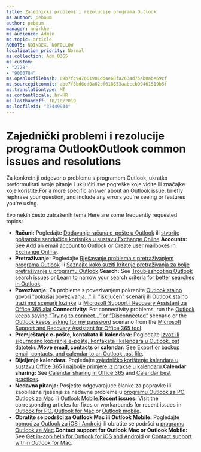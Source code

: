 ```yaml
---
title: Zajednički problemi i rezolucije programa Outlook
ms.author: pebaum
author: pebaum
manager: mnirkhe
ms.audience: Admin
ms.topic: article
ROBOTS: NOINDEX, NOFOLLOW
localization_priority: Normal
ms.collection: Adm_O365
ms.custom:
- "2728"
- "9000784"
ms.openlocfilehash: 09b7fc947661901db4e68fa2634d75ab0abe69cf
ms.sourcegitcommit: abe7f3bd6ed0a62cf618653aabccb99461519b5f
ms.translationtype: MT
ms.contentlocale: hr-HR
ms.lasthandoff: 10/10/2019
ms.locfileid: "37449934"
---
```

# <a name="outlook-common-issues-and-resolutions"></a><span data-ttu-id="745f0-102">Zajednički problemi i rezolucije programa Outlook</span><span class="sxs-lookup"><span data-stu-id="745f0-102">Outlook common issues and resolutions</span></span>

<span data-ttu-id="745f0-103">Za konkretniji odgovor o problemu s programom Outlook, ukratko preformulirati svoje pitanje i uključiti sve pogreške koje vidite ili značajke koje koristite.</span><span class="sxs-lookup"><span data-stu-id="745f0-103">For a more specific answer about an Outlook issue, briefly rephrase your question, and include any errors you're seeing or features you're using.</span></span>

<span data-ttu-id="745f0-104">Evo nekih često zatraženih tema:</span><span class="sxs-lookup"><span data-stu-id="745f0-104">Here are some frequently requested topics:</span></span>

- <span data-ttu-id="745f0-105">**Računi:** Pogledajte [Dodavanje računa e-pošte u Outlook](https://support.office.com/article/6e27792a-9267-4aa4-8bb6-c84ef146101b) ili [stvorite poštanske sandučiće korisnika u sustavu Exchange Online](https://docs.microsoft.com/Exchange/recipients-in-exchange-online/create-user-mailboxes).</span><span class="sxs-lookup"><span data-stu-id="745f0-105">**Accounts:** See [Add an email account to Outlook](https://support.office.com/article/6e27792a-9267-4aa4-8bb6-c84ef146101b) or [Create user mailboxes in Exchange Online](https://docs.microsoft.com/Exchange/recipients-in-exchange-online/create-user-mailboxes).</span></span>
- <span data-ttu-id="745f0-106">**Pretraživanje:** Pogledajte [Rješavanje problema s pretraživanjem programa Outlook](https://support.office.com/article/2556b11f-f4d8-46be-b0a7-de33a3f4f066) ili [Saznajte kako suziti kriterije pretraživanja za bolje pretraživanje u programu Outlook](https://support.office.com/article/D824D1E9-A255-4C8A-8553-276FB895A8DA).</span><span class="sxs-lookup"><span data-stu-id="745f0-106">**Search:** See [Troubleshooting Outlook search issues](https://support.office.com/article/2556b11f-f4d8-46be-b0a7-de33a3f4f066) or [Learn to narrow your search criteria for better searches in Outlook](https://support.office.com/article/D824D1E9-A255-4C8A-8553-276FB895A8DA).</span></span>
- <span data-ttu-id="745f0-107">**Povezivanje:** Za probleme s povezivanjem pokrenite [Outlook stalno govori "pokušaj povezivanja..." ili "isključen"](https://aka.ms/SaRA-OutlookDisconnect) scenarij ili [Outlook stalno traži moj scenarij lozinke](https://aka.ms/SaRA-OutlookPwdPrompt) iz [Microsoft Support i Recovery Assistant za Office 365 alat](https://diagnostics.outlook.com/#/).</span><span class="sxs-lookup"><span data-stu-id="745f0-107">**Connectivity:** For connectivity problems, run the [Outlook keeps saying “Trying to connect…” or “Disconnected”](https://aka.ms/SaRA-OutlookDisconnect) scenario or the [Outlook keeps asking for my password](https://aka.ms/SaRA-OutlookPwdPrompt) scenario from the [Microsoft Support and Recovery Assistant for Office 365 tool](https://diagnostics.outlook.com/#/).</span></span>
- <span data-ttu-id="745f0-108">**Premještanje e-pošte, kontakata ili kalendara:** Pogledajte [izvoz ili sigurnosno kopiranje e-pošte, kontakata i kalendara u Outlook. pst datoteku](https://support.office.com/article/14252b52-3075-4e9b-be4e-ff9ef1068f91).</span><span class="sxs-lookup"><span data-stu-id="745f0-108">**Move email, contacts or calendar:** See [Export or backup email, contacts, and calendar to an Outlook .pst file](https://support.office.com/article/14252b52-3075-4e9b-be4e-ff9ef1068f91).</span></span>
- <span data-ttu-id="745f0-109">**Dijeljenje kalendara:** Pogledajte [zajedničko korištenje kalendara u sustavu Office 365](https://support.office.com/article/b576ecc3-0945-4d75-85f1-5efafb8a37b4) i [najbolje primjere iz prakse u kalendaru](https://support.office.com/article/D93F72D3-2361-4E0D-8D6A-5C4939C17F39).</span><span class="sxs-lookup"><span data-stu-id="745f0-109">**Calendar sharing:** See [Calendar sharing in Office 365](https://support.office.com/article/b576ecc3-0945-4d75-85f1-5efafb8a37b4) and [Calendar best practices](https://support.office.com/article/D93F72D3-2361-4E0D-8D6A-5C4939C17F39).</span></span>
- <span data-ttu-id="745f0-110">**Nedavna pitanja:** Posjetite odgovarajuće članke za popravke ili zaobilazna rješenja za nedavne probleme u [programu Outlook za PC](https://support.office.com/article/ecf61305-f84f-4e13-bb73-95a214ac1230), [Outlook za Mac](https://support.office.com/article/54afa5e3-db38-422a-9d94-3b55330ded8e) ili [Outlook Mobile](https://support.office.com/article/a264ef01-9c88-48fb-9285-7017e4f31f02).</span><span class="sxs-lookup"><span data-stu-id="745f0-110">**Recent issues:** Visit the corresponding articles for fixes or workarounds for recent issues in [Outlook for PC](https://support.office.com/article/ecf61305-f84f-4e13-bb73-95a214ac1230), [Outlook for Mac](https://support.office.com/article/54afa5e3-db38-422a-9d94-3b55330ded8e) or [Outlook mobile](https://support.office.com/article/a264ef01-9c88-48fb-9285-7017e4f31f02).</span></span>
- <span data-ttu-id="745f0-111">**Obratite se podršci za Outlook Mac ili Outlook Mobile:** Pogledajte [pomoć za Outlook za iOS i Android](https://support.office.com/article/218a22d1-9fa5-4889-b689-de1c63493243) ili obratite se podršci u [programu Outlook za Mac](https://support.office.com/article/d0410177-8e65-4487-93f7-206a3a3d71a8).</span><span class="sxs-lookup"><span data-stu-id="745f0-111">**Contact support for Outlook Mac or Outlook Mobile:** See [Get in-app help for Outlook for iOS and Android](https://support.office.com/article/218a22d1-9fa5-4889-b689-de1c63493243) or [Contact support within Outlook for Mac](https://support.office.com/article/d0410177-8e65-4487-93f7-206a3a3d71a8).</span></span>